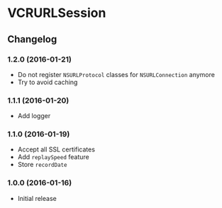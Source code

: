 # VCRURLSession

## Changelog

### 1.2.0 (2016-01-21)

* Do not register `NSURLProtocol` classes for `NSURLConnection` anymore
* Try to avoid caching

### 1.1.1 (2016-01-20)

* Add logger

### 1.1.0 (2016-01-19)

* Accept all SSL certificates
* Add `replaySpeed` feature
* Store `recordDate`

### 1.0.0 (2016-01-16)

* Initial release
